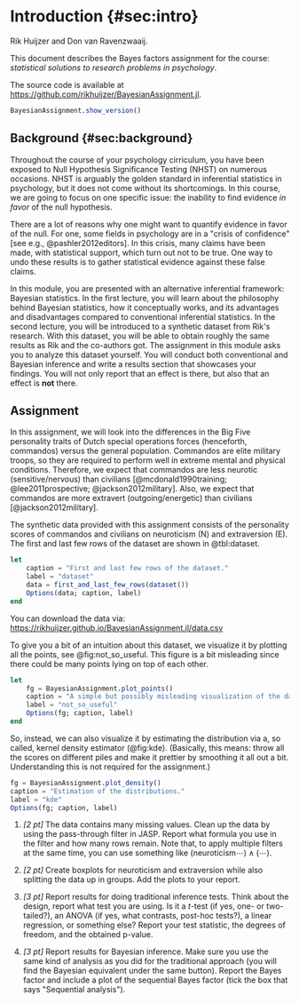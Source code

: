 # Introduction {#sec:intro}

Rik Huijzer and Don van Ravenzwaaij.

This document describes the Bayes factors assignment for the course: _statistical solutions to research problems in psychology_.

The source code is available at <https://github.com/rikhuijzer/BayesianAssignment.jl>.

```jl
BayesianAssignment.show_version()
```

## Background {#sec:background}

Throughout the course of your psychology cirriculum, you have been exposed to Null Hypothesis Significance Testing (NHST) on numerous occasions.
NHST is arguably the golden standard in inferential statistics in psychology, but it does not come without its shortcomings.
In this course, we are going to focus on one specific issue:
the inability to find evidence _in favor_ of the null hypothesis.

There are a lot of reasons why one might want to quantify evidence in favor of the null.
For one, some fields in psychology are in a "crisis of confidence" [see e.g., @pashler2012editors].
In this crisis, many claims have been made, with statistical support, which turn out not to be true.
One way to undo these results is to gather statistical evidence against these false claims.

In this module, you are presented with an alternative inferential framework:
Bayesian statistics.
In the first lecture, you will learn about the philosophy behind Bayesian statistics, how it conceptually works, and its advantages and disadvantages compared to conventional inferential statistics.
In the second lecture, you will be introduced to a synthetic dataset from Rik's research.
With this dataset, you will be able to obtain roughly the same results as Rik and the co-authors got.
The assignment in this module asks you to analyze this dataset yourself.
You will conduct both conventional and Bayesian inference and write a results section that showcases your findings.
You will not only report that an effect is there, but also that an effect is **not** there.

## Assignment

In this assignment, we will look into the differences in the Big Five personality traits of Dutch special operations forces (henceforth, commandos) versus the general population.
Commandos are elite military troops, so they are required to perform well in extreme mental and physical conditions.
Therefore, we expect that commandos are less neurotic (sensitive/nervous) than civilians [@mcdonald1990training; @lee2011prospective; @jackson2012military].
Also, we expect that commandos are more extravert (outgoing/energetic) than civilians [@jackson2012military].

The synthetic data provided with this assignment consists of the personality scores of commandos and civilians on neuroticism (N) and extraversion (E).
The first and last few rows of the dataset are shown in @tbl:dataset.

```jl
let
    caption = "First and last few rows of the dataset."
    label = "dataset"
    data = first_and_last_few_rows(dataset())
    Options(data; caption, label)
end
```

You can download the data via: \
<https://rikhuijzer.github.io/BayesianAssignment.jl/data.csv>

To give you a bit of an intuition about this dataset, we visualize it by plotting all the points, see @fig:not_so_useful.
This figure is a bit misleading since there could be many points lying on top of each other.

```jl
let
    fg = BayesianAssignment.plot_points()
    caption = "A simple but possibly misleading visualization of the data."
    label = "not_so_useful"
    Options(fg; caption, label)
end
```

So, instead, we can also visualize it by estimating the distribution via a, so called, kernel density estimator (@fig:kde).
(Basically, this means: throw all the scores on different piles and make it prettier by smoothing it all out a bit.
Understanding this is not required for the assignment.)

```jl
fg = BayesianAssignment.plot_density()
caption = "Estimation of the distributions."
label = "kde"
Options(fg; caption, label)
```

1. _[2 pt]_ The data contains many missing values.
    Clean up the data by using the pass-through filter in JASP.
    Report what formula you use in the filter and how many rows remain.
    Note that, to apply multiple filters at the same time, you can use something like
    $(\text{neuroticism} \cdots ) \land ( \cdots )$.

1. _[2 pt]_ Create boxplots for neuroticism and extraversion while also splitting the data up in groups.
    Add the plots to your report.

1. _[3 pt]_ Report results for doing traditional inference tests.
    Think about the design, report what test you are using.
    Is it a _t_-test (if yes, one- or two-tailed?), an ANOVA (if yes, what contrasts, post-hoc tests?), a linear regression, or something else?
    Report your test statistic, the degrees of freedom, and the obtained p-value.

1. _[3 pt]_ Report results for Bayesian inference. Make sure you use the same kind of analysis as you did for the traditional approach (you will find the Bayesian equivalent under the same button).
    Report the Bayes factor and include a plot of the sequential Bayes factor (tick the box that says "Sequential analysis").
